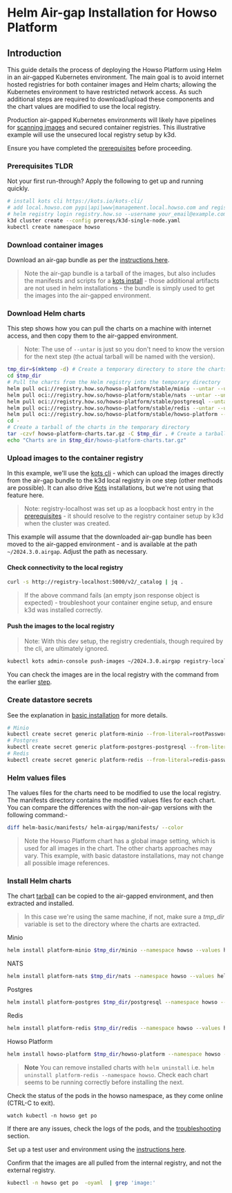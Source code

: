 # Helm Air-gap Installation for Howso Platform

## Introduction

This guide details the process of deploying the Howso Platform using Helm in an air-gapped Kubernetes environment.  The main goal is to avoid internet hosted registries for both container images and Helm charts; allowing the Kubernetes environment to have restricted network access.  As such additional steps are required to download/upload these components and the chart values are modified to use the local registry.

Production air-gapped Kubernetes environments will likely have pipelines for [scanning images](../container-scanning/README.md) and secured container registries.  This illustrative example will use the unsecured local registry setup by k3d.

Ensure you have completed the [prerequisites](../prereqs/README.md) before proceeding.

### Prerequisites TLDR

Not your first run-through?  Apply the following to get up and running quickly. 
```sh
# install kots cli https://kots.io/kots-cli/ 
# add local.howso.com pypi|api|www|management.local.howso.com and registry-localhost to /etc/hosts 
# helm registry login registry.how.so --username your_email@example.com --password your_license_id 
k3d cluster create --config prereqs/k3d-single-node.yaml
kubectl create namespace howso
```

### Download container images

Download an air-gap bundle as per the [instructions here](../container-images/README.md#download-air-gap-bundle).

> Note the air-gap bundle is a tarball of the images, but also includes the manifests and scripts for a [kots install](../kots-existing-cluster-airgap/README.md) - those additional artifacts are not used in helm installations - the bundle is simply used to get the images into the air-gapped environment.


### Download Helm charts

This step shows how you can pull the charts on a machine with internet access, and then copy them to the air-gapped environment.

> Note: The use of `--untar` is just so you don't need to know the version for the next step (the actual tarball will be named with the version).  

```bash
tmp_dir=$(mktemp -d) # Create a temporary directory to store the charts
cd $tmp_dir
# Pull the charts from the Helm registry into the temporary directory
helm pull oci://registry.how.so/howso-platform/stable/minio --untar --untardir .
helm pull oci://registry.how.so/howso-platform/stable/nats --untar --untardir .
helm pull oci://registry.how.so/howso-platform/stable/postgresql --untar --untardir .
helm pull oci://registry.how.so/howso-platform/stable/redis --untar --untardir .
helm pull oci://registry.how.so/howso-platform/stable/howso-platform --untar --untardir .
cd -
# Create a tarball of the charts in the temporary directory
tar -czvf howso-platform-charts.tar.gz -C $tmp_dir . # Create a tarball of the charts
echo "Charts are in $tmp_dir/howso-platform-charts.tar.gz"
```

### Upload images to the container registry 

In this example, we'll use the [kots cli](https://kots.io/kots-cli/) - which can upload the images directly from the air-gap bundle to the k3d local registry in one step (other methods are possible).  It can also drive [Kots](../kots-existing-cluster/README.md) installations, but we're not using that feature here.

> Note: registry-localhost was set up as a loopback host entry in the [prerequisites](../prereqs/README.md) - it should resolve to the registry container setup by k3d when the cluster was created. 

This example will assume that the downloaded air-gap bundle has been moved to the air-gapped environment - and is available at the path `~/2024.3.0.airgap`.  Adjust the path as necessary.

#### Check connectivity to the local registry

```sh
curl -s http://registry-localhost:5000/v2/_catalog | jq .
```
> If the above command fails (an empty json response object is expected) - troubleshoot your container engine setup, and ensure k3d was installed correctly. 

#### Push the images to the local registry

> Note: With this dev setup, the registry credentials, though required by the cli, are ultimately ignored.

```sh
kubectl kots admin-console push-images ~/2024.3.0.airgap registry-localhost:5000 --registry-username reguser --registry-password pw --namespace howso --skip-registry-check
```

You can check the images are in the local registry with the command from the earlier [step](#check-connectivity-to-the-local-registry).

### Create datastore secrets

See the explanation in [basic installation](../helm-basic/README.md#create-datastore-secrets) for more details.

```sh
# Minio
kubectl create secret generic platform-minio --from-literal=rootPassword="$(openssl rand -base64 20)" --from-literal=rootUser="$(openssl rand -base64 20)" --dry-run=client -o yaml | kubectl -n howso apply -f -
# Postgres
kubectl create secret generic platform-postgres-postgresql --from-literal=postgres-password="$(openssl rand -base64 20)" --dry-run=client -o yaml | kubectl -n howso apply -f -
# Redis
kubectl create secret generic platform-redis --from-literal=redis-password="$(openssl rand -base64 20)" --dry-run=client -o yaml | kubectl -n howso apply -f -
```


### Helm values files

The values files for the charts need to be modified to use the local registry.  The manifests directory contains the modified values files for each chart.  You can compare the differences with the non-air-gap versions with the following command:- 

```sh
diff helm-basic/manifests/ helm-airgap/manifests/ --color
```
> Note the Howso Platform chart has a global image setting, which is used for all images in the chart.  The other charts approaches may vary.  This example, with basic datastore installations, may not change all possible image references.

### Install Helm charts 

The chart [tarball](#download-helm-charts) can be copied to the air-gapped environment, and then extracted and installed.
> In this case we're using the same machine, if not, make sure a _tmp_dir_ variable is set to the directory where the charts are extracted.


Minio
```sh
helm install platform-minio $tmp_dir/minio --namespace howso --values helm-airgap/manifests/minio.yaml --wait
```

NATS
```sh
helm install platform-nats $tmp_dir/nats --namespace howso --values helm-airgap/manifests/nats.yaml --wait
```

Postgres
```sh
helm install platform-postgres $tmp_dir/postgresql --namespace howso --values helm-airgap/manifests/postgres.yaml --wait
```

Redis
```sh
helm install platform-redis $tmp_dir/redis --namespace howso --values helm-airgap/manifests/redis.yaml --wait
```

Howso Platform
```sh
helm install howso-platform $tmp_dir/howso-platform --namespace howso --values helm-airgap/manifests/howso-platform.yaml
```

> **Note** You can remove installed charts with `helm uninstall` i.e. `helm uninstall platform-redis --namespace howso`.  Check each chart seems to be running correctly before installing the next. 

Check the status of the pods in the howso namespace, as they come online (CTRL-C to exit).
```
watch kubectl -n howso get po 
```

If there are any issues, check the logs of the pods, and the [troubleshooting](../common/README.md#troubleshooting) section.

Set up a test user and environment using the [instructions here](../common/README.md#login-to-the-howso-platform).

Confirm that the images are all pulled from the internal registry, and not the external registry.
```sh
kubectl -n howso get po  -oyaml  | grep 'image:'
```